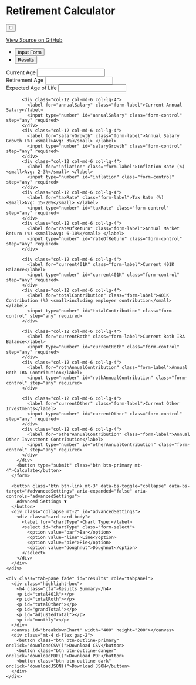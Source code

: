 <!DOCTYPE html>
<html lang="en">
<head>
  <meta charset="UTF-8" />
  <meta name="viewport" content="width=device-width, initial-scale=1.0"/>
  <title>Retirement Calculator</title>
  <meta name="description" content="Interactive Retirement Calculator by Meeks">
  <meta name="author" content="MaddMeeks">
  <meta name="keywords" content="retirement calculator, 401k, roth IRA, investment, budget forecast">
  <link rel="canonical" href="https://github.com/MaddMeeks/Meeks">
  <script src="https://cdn.jsdelivr.net/npm/chart.js"></script>
  <script src="https://cdnjs.cloudflare.com/ajax/libs/jsPDF/2.5.1/jspdf.umd.min.js"></script>
  <script src="https://cdnjs.cloudflare.com/ajax/libs/PapaParse/5.3.0/papaparse.min.js"></script>
  <link href="https://cdn.jsdelivr.net/npm/bootstrap@5.3.0/dist/css/bootstrap.min.css" rel="stylesheet">
  <style>
    @import url('https://fonts.googleapis.com/css2?family=Inter:wght@400;600;700&display=swap');

    :root {
      --primary: #4CAF50;
      --primary-dark: #388E3C;
      --bg-light: #f8f9fa;
      --bg-dark: #2c3e50;
      --text-light: #333;
      --text-dark: #f5f5f5;
      --input-bg-light: #fff;
      --input-bg-dark: #34495e;
    }

    body {
      font-family: 'Inter', sans-serif;
      background-color: var(--bg-light);
      color: var(--text-light);
      transition: background-color 0.3s, color 0.3s;
    }

    .dark-mode {
      background-color: var(--bg-dark);
      color: var(--text-dark);
    }

    .dark-mode .card,
    .dark-mode input,
    .dark-mode select {
      background-color: var(--input-bg-dark);
      color: var(--text-dark);
    }

    .dark-mode input,
    .dark-mode select {
      border-color: #555;
    }

    .dark-mode .nav-tabs .nav-link.active {
      background-color: #1e2a36;
      color: #fff;
    }

    .highlight-box {
      background: #d1e7dd;
      border: 1px solid #badbcc;
      border-radius: 10px;
      padding: 1rem;
      margin-bottom: 1rem;
    }

    .dark-mode .highlight-box {
      background: #2d4b3f;
      border-color: #1f392e;
    }

    .cta {
      font-size: 1.2rem;
      font-weight: 600;
      color: var(--primary-dark);
    }
  </style>
</head>
<body>
<div class="container py-5">
  <div class="d-flex justify-content-between align-items-center mb-4">
    <h1 class="text-center flex-grow-1">Retirement Calculator</h1>
    <button class="btn btn-outline-secondary ms-3" onclick="toggleDarkMode()">🌙</button>
  </div>
  <p class="text-center"><a href="https://github.com/MaddMeeks/Meeks.git" target="_blank">View Source on GitHub</a></p>

  <ul class="nav nav-tabs" id="calculatorTabs" role="tablist">
    <li class="nav-item" role="presentation">
      <button class="nav-link active" id="form-tab" data-bs-toggle="tab" data-bs-target="#form" type="button" role="tab">Input Form</button>
    </li>
    <li class="nav-item" role="presentation">
      <button class="nav-link" id="results-tab" data-bs-toggle="tab" data-bs-target="#results" type="button" role="tab">Results</button>
    </li>
  </ul>

  <div class="tab-content mt-4" id="calculatorTabsContent">
    <div class="tab-pane fade show active" id="form" role="tabpanel">
      <!-- Input form content -->
      <form onsubmit="event.preventDefault(); calculate();">
        <div class="row g-3">
          <div class="col-12 col-md-6 col-lg-4">
            <label for="age" class="form-label">Current Age</label>
            <input type="number" id="age" class="form-control" required>
          </div>
          <div class="col-12 col-md-6 col-lg-4">
            <label for="retirementAge" class="form-label">Retirement Age</label>
            <input type="number" id="retirementAge" class="form-control" required>
          </div>
          <div class="col-12 col-md-6 col-lg-4">
            <label for="endAge" class="form-label">Expected Age of Life</label>
            <input type="number" id="endAge" class="form-control" required>
          </div>

          <div class="col-12 col-md-6 col-lg-4">
            <label for="annualSalary" class="form-label">Current Annual Salary</label>
            <input type="number" id="annualSalary" class="form-control" step="any" required>
          </div>
          <div class="col-12 col-md-6 col-lg-4">
            <label for="salaryGrowth" class="form-label">Annual Salary Growth (%) <small>Avg: 3%</small> </label>
            <input type="number" id="salaryGrowth" class="form-control" step="any" required>
          </div>
          <div class="col-12 col-md-6 col-lg-4">
            <label for="inflation" class="form-label">Inflation Rate (%) <small>Avg: 2-3%</small> </label>
            <input type="number" id="inflation" class="form-control" step="any" required>
          </div>
          <div class="col-12 col-md-6 col-lg-4">
            <label for="taxRate" class="form-label">Tax Rate (%) <small>Avg: 15-20%</small> </label>
            <input type="number" id="taxRate" class="form-control" step="any" required>
          </div>
          <div class="col-12 col-md-6 col-lg-4">
            <label for="rateOfReturn" class="form-label">Annual Market Return (%) <small>Avg: 6-10%</small> </label>
            <input type="number" id="rateOfReturn" class="form-control" step="any" required>
          </div>

          <div class="col-12 col-md-6 col-lg-4">
            <label for="current401K" class="form-label">Current 401K Balance</label>
            <input type="number" id="current401K" class="form-control" step="any" required>
          </div>
          <div class="col-12 col-md-6 col-lg-4">
            <label for="totalContribution" class="form-label">401K Contribution (%) <small>including employer contribution</small> </label>
            <input type="number" id="totalContribution" class="form-control" step="any" required>
          </div>

          <div class="col-12 col-md-6 col-lg-4">
            <label for="currentRoth" class="form-label">Current Roth IRA Balance</label>
            <input type="number" id="currentRoth" class="form-control" step="any" required>
          </div>
          <div class="col-12 col-md-6 col-lg-4">
            <label for="rothAnnualContribution" class="form-label">Annual Roth IRA Contribution</label>
            <input type="number" id="rothAnnualContribution" class="form-control" step="any" required>
          </div>

          <div class="col-12 col-md-6 col-lg-4">
            <label for="currentOther" class="form-label">Current Other Investments</label>
            <input type="number" id="currentOther" class="form-control" step="any" required>
          </div>
          <div class="col-12 col-md-6 col-lg-4">
            <label for="otherAnnualContribution" class="form-label">Annual Other Investment Contribution</label>
            <input type="number" id="otherAnnualContribution" class="form-control" step="any" required>
          </div>
        </div>
        <button type="submit" class="btn btn-primary mt-4">Calculate</button>
      </form>

      <button class="btn btn-link mt-3" data-bs-toggle="collapse" data-bs-target="#advancedSettings" aria-expanded="false" aria-controls="advancedSettings">
        Advanced Settings ▼
      </button>
      <div class="collapse mt-2" id="advancedSettings">
        <div class="card card-body">
          <label for="chartType">Chart Type:</label>
          <select id="chartType" class="form-select">
            <option value="bar">Bar</option>
            <option value="line">Line</option>
            <option value="pie">Pie</option>
            <option value="doughnut">Doughnut</option>
          </select>
        </div>
      </div>
    </div>

    <div class="tab-pane fade" id="results" role="tabpanel">
      <div class="highlight-box">
        <h4 class="cta">Results Summary</h4>
        <p id="total401k"></p>
        <p id="totalRoth"></p>
        <p id="totalOther"></p>
        <p id="grandTotal"></p>
        <p id="adjustedTotal"></p>
        <p id="monthly"></p>
      </div>
      <canvas id="breakdownChart" width="400" height="200"></canvas>
      <div class="mt-4 d-flex gap-2">
        <button class="btn btn-outline-primary" onclick="downloadCSV()">Download CSV</button>
        <button class="btn btn-outline-danger" onclick="downloadPDF()">Download PDF</button>
        <button class="btn btn-outline-dark" onclick="downloadJSON()">Download JSON</button>
      </div>
    </div>
  </div>
</div>
<script src="https://cdn.jsdelivr.net/npm/bootstrap@5.3.0/dist/js/bootstrap.bundle.min.js"></script>
<script>
let chart;

function toggleDarkMode() {
  const body = document.body;
  body.classList.toggle("dark-mode");
  const btn = document.querySelector('button[onclick="toggleDarkMode()"]');
  btn.textContent = body.classList.contains("dark-mode") ? "☀️" : "🌙";
}


function calculate() {
  // Read inputs and parse as floats
  const age = parseInt(document.getElementById("age").value);
  const retirementAge = parseInt(document.getElementById("retirementAge").value);
  const endAge = parseInt(document.getElementById("endAge").value);

  const annualSalary = parseFloat(document.getElementById("annualSalary").value);
  const salaryGrowth = parseFloat(document.getElementById("salaryGrowth").value) / 100;
  const inflation = parseFloat(document.getElementById("inflation").value) / 100;
  const taxRate = parseFloat(document.getElementById("taxRate").value) / 100;
  const rateOfReturn = parseFloat(document.getElementById("rateOfReturn").value) / 100;

  const current401K = parseFloat(document.getElementById("current401K").value);
  const totalContribution = parseFloat(document.getElementById("totalContribution").value) / 100;

  const currentRoth = parseFloat(document.getElementById("currentRoth").value);
  const rothAnnualContribution = parseFloat(document.getElementById("rothAnnualContribution").value);

  const currentOther = parseFloat(document.getElementById("currentOther").value);
  const otherAnnualContribution = parseFloat(document.getElementById("otherAnnualContribution").value);

  // Calculate years until retirement and years in retirement
  const yearsToRetirement = retirementAge - age;
  const yearsInRetirement = endAge - retirementAge;

  // Initialize accumulators for balances over time
  let balance401K = current401K;
  let balanceRoth = currentRoth;
  let balanceOther = currentOther;

  // Arrays for chart data and yearly balances
  const years = [];
  const totalBalances = [];

  // Calculate 401K balance at retirement with annual contributions and growth
  for(let i = 0; i < yearsToRetirement; i++) {
    // Salary growth each year
    const salaryThisYear = annualSalary * Math.pow(1 + salaryGrowth, i);

    // Contribution this year (percentage of salary)
    const contribution401K = salaryThisYear * totalContribution;

    // Grow balance 401K by rate of return and add contribution
    balance401K = (balance401K + contribution401K) * (1 + rateOfReturn);

    // For chart, store total balance this year (just pre-retirement for now)
    years.push(age + i);
    totalBalances.push(balance401K + balanceRoth + balanceOther);
  }

  // Calculate Roth IRA balance growth until retirement with contributions
  for(let i = 0; i < yearsToRetirement; i++) {
    balanceRoth = (balanceRoth + rothAnnualContribution) * (1 + rateOfReturn);
  }

  // Calculate Other investments balance growth until retirement with contributions
  for(let i = 0; i < yearsToRetirement; i++) {
    balanceOther = (balanceOther + otherAnnualContribution) * (1 + rateOfReturn);
  }

// Apply tax to 401K at retirement
const afterTax401K = balance401K * (1 - taxRate);

// Combine totals at retirement using after-tax 401K
const totalAtRetirement = afterTax401K + balanceRoth + balanceOther;

// Adjusted total factoring in inflation to present value
const adjustedTotal = totalAtRetirement / Math.pow(1 + inflation, yearsToRetirement);

// Monthly withdrawal over retirement years
const monthlyWithdrawalBeforeTax = totalAtRetirement / (yearsInRetirement * 12);
const monthlyWithdrawalAfterTax = monthlyWithdrawalBeforeTax; // Already accounted for tax in 401K


  // Output to results fields
  document.getElementById("total401k").textContent = `401K Balance at Retirement (After Tax): $${afterTax401K.toLocaleString(undefined, { minimumFractionDigits: 2, maximumFractionDigits: 2 })}`;
  document.getElementById("totalRoth").textContent = `Roth IRA Balance at Retirement: $${balanceRoth.toLocaleString(undefined, { minimumFractionDigits: 2, maximumFractionDigits: 2 })}`;
  document.getElementById("totalOther").textContent = `Other Investments Balance at Retirement: $${balanceOther.toLocaleString(undefined, { minimumFractionDigits: 2, maximumFractionDigits: 2 })}`;
  document.getElementById("grandTotal").textContent = `Total Savings at Retirement (After Tax): $${totalAtRetirement.toLocaleString(undefined, { minimumFractionDigits: 2, maximumFractionDigits: 2 })}`;
  document.getElementById("adjustedTotal").textContent = `Inflation Adjusted Total (Present Value): $${adjustedTotal.toLocaleString(undefined, { minimumFractionDigits: 2, maximumFractionDigits: 2 })}`;
  document.getElementById("monthly").textContent = `Estimated Monthly Withdrawal (Present Value): $${monthlyWithdrawalAfterTax.toLocaleString(undefined, { minimumFractionDigits: 2, maximumFractionDigits: 2 })}`;

  // Prepare chart data
  const ctx = document.getElementById('breakdownChart').getContext('2d');
  if (chart) {
    chart.destroy();
  }

  const chartType = document.getElementById('chartType').value;

  chart = new Chart(ctx, {
    type: chartType,
    data: {
      labels: ['401K', 'Roth IRA', 'Other Investments'],
      datasets: [{
        label: 'Investment Breakdown',
        data: [afterTax401K.toFixed(2), balanceRoth.toFixed(2), balanceOther.toFixed(2)],
        backgroundColor: [
          'rgba(75, 192, 192, 0.6)',
          'rgba(255, 159, 64, 0.6)',
          'rgba(153, 102, 255, 0.6)'
        ],
        borderColor: [
          'rgba(75, 192, 192, 1)',
          'rgba(255, 159, 64, 1)',
          'rgba(153, 102, 255, 1)'
        ],
        borderWidth: 1
      }]
    },
    options: {
      responsive: true,
      plugins: {
        legend: { position: 'bottom' },
        title: {
          display: true,
          text: 'Investment Breakdown at Retirement'
        }
      }
    }
  });

  // Switch to Results tab so user can immediately see results
  const resultsTab = new bootstrap.Tab(document.querySelector('#results-tab'));
  resultsTab.show();
}

function downloadCSV() {
  // Gather data
  const data = [
    ['Category', 'Amount'],
    ['401K Balance at Retirement', document.getElementById("total401k").textContent.replace(/[^0-9.]/g, '')],
    ['Roth IRA Balance at Retirement', document.getElementById("totalRoth").textContent.replace(/[^0-9.]/g, '')],
    ['Other Investments Balance at Retirement', document.getElementById("totalOther").textContent.replace(/[^0-9.]/g, '')],
    ['Total Savings at Retirement', document.getElementById("grandTotal").textContent.replace(/[^0-9.]/g, '')],
    ['Inflation Adjusted Total (Present Value)', document.getElementById("adjustedTotal").textContent.replace(/[^0-9.]/g, '')],
    ['Estimated Monthly Withdrawal (After Tax)', document.getElementById("monthly").textContent.replace(/[^0-9.]/g, '')],
  ];

  const csv = Papa.unparse(data);

  const blob = new Blob([csv], { type: 'text/csv;charset=utf-8;' });
  const link = document.createElement("a");
  link.href = URL.createObjectURL(blob);
  link.download = "retirement_results.csv";
  link.click();
}

function downloadPDF() {
  const { jsPDF } = window.jspdf;
  const doc = new jsPDF();

  doc.setFontSize(16);
  doc.text("Retirement Calculator Results", 10, 10);

  let y = 20;
  [
    "total401k",
    "totalRoth",
    "totalOther",
    "grandTotal",
    "adjustedTotal",
    "monthly"
  ].forEach(id => {
    const text = document.getElementById(id).textContent;
    doc.text(text, 10, y);
    y += 10;
  });

  doc.save("retirement_results.pdf");
}


function downloadJSON() {
  const data = {
    "401K Balance at Retirement": document.getElementById("total401k").textContent.replace(/[^0-9.]/g, ''),
    "Roth IRA Balance at Retirement": document.getElementById("totalRoth").textContent.replace(/[^0-9.]/g, ''),
    "Other Investments Balance at Retirement": document.getElementById("totalOther").textContent.replace(/[^0-9.]/g, ''),
    "Total Savings at Retirement": document.getElementById("grandTotal").textContent.replace(/[^0-9.]/g, ''),
    "Inflation Adjusted Total (Present Value)": document.getElementById("adjustedTotal").textContent.replace(/[^0-9.]/g, ''),
    "Estimated Monthly Withdrawal (After Tax)": document.getElementById("monthly").textContent.replace(/[^0-9.]/g, '')
  };

  const jsonStr = JSON.stringify(data, null, 2);
  const blob = new Blob([jsonStr], { type: 'application/json' });
  const link = document.createElement('a');
  link.href = URL.createObjectURL(blob);
  link.download = 'retirement_results.json';
  link.click();
}
</script>
</body>
</html>
